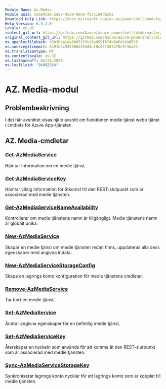 ```yaml
---
Module Name: Az.Media
Module Guid: c66edca6-2e57-4550-905e-f5cc104de25e
Download Help Link: https://docs.microsoft.com/en-us/powershell/module/az.media
Help Version: 0.9.2.0
Locale: en-US
content_git_url: https://github.com/Azure/azure-powershell/blob/master/src/Media/Media/help/Az.Media.md
original_content_git_url: https://github.com/Azure/azure-powershell/blob/master/src/Media/Media/help/Az.Media.md
ms.openlocfilehash: 89b3bba1aa38d325fe19a859f5f4b845d1b9d53f
ms.sourcegitcommit: 6a91b4c545350d316d3cf8c62f384478e3f3ba24
ms.translationtype: MT
ms.contentlocale: sv-SE
ms.lasthandoff: 04/21/2020
ms.locfileid: "94092264"
---
```

# AZ. Media-modul
## Problembeskrivning
I det här avsnittet visas hjälp avsnitt om funktionen medie tjänst webb tjänst i cmdlets för Azure App-tjänsten.

## AZ. Media-cmdletar
### [Get-AzMediaService](Get-AzMediaService.md)
Hämtar information om en medie tjänst.

### [Get-AzMediaServiceKey](Get-AzMediaServiceKey.md)
Hämtar viktig information för åtkomst till den REST-slutpunkt som är associerad med medie tjänsten.

### [Get-AzMediaServiceNameAvailability](Get-AzMediaServiceNameAvailability.md)
Kontrollerar om medie tjänstens namn är tillgängligt.
Medie tjänstens namn är globalt unika.

### [New-AzMediaService](New-AzMediaService.md)
Skapar en medie tjänst om medie tjänsten redan finns, uppdateras alla dess egenskaper med angivna indata.

### [New-AzMediaServiceStorageConfig](New-AzMediaServiceStorageConfig.md)
Skapa en lagrings konto konfiguration för medie tjänstens cmdletar.

### [Remove-AzMediaService](Remove-AzMediaService.md)
Tar bort en medie tjänst.

### [Set-AzMediaService](Set-AzMediaService.md)
Ändrar angivna egenskaper för en befintlig medie tjänst.

### [Set-AzMediaServiceKey](Set-AzMediaServiceKey.md)
Återskapar en nyckeln som används för att komma åt den REST-slutpunkt som är associerad med medie tjänsten.

### [Sync-AzMediaServiceStorageKey](Sync-AzMediaServiceStorageKey.md)
Synkroniserar lagrings konto nycklar för ett lagrings konto som är kopplat till medie tjänsten.

